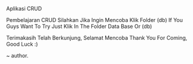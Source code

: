 Aplikasi CRUD

Pembelajaran CRUD Silahkan Jika Ingin Mencoba Klik Folder (db)
If You Guys Want To Try Just Klik In The Folder Data Base Or (db)

Terimakasih Telah Berkunjung, Selamat Mencoba
Thank You For Coming, Good Luck :)

~ author.
